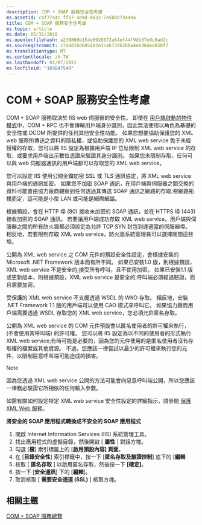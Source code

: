 ```yaml
---
description: COM + SOAP 服務安全性考慮
ms.assetid: c4f7744c-ff57-4d9d-8632-7e5bbb73449a
title: COM + SOAP 服務安全性考慮
ms.topic: article
ms.date: 05/31/2018
ms.openlocfilehash: a238860e154e9928672a64ef44f9db37e9c8ad2c
ms.sourcegitcommit: c7add10d695482e1ceb72d62b8a4ebd84ea050f7
ms.translationtype: MT
ms.contentlocale: zh-TW
ms.lasthandoff: 01/07/2021
ms.locfileid: "103847549"
---
```

# <a name="com-soap-service-security-considerations"></a>COM + SOAP 服務安全性考慮

COM + SOAP 服務取決於 IIS web 伺服器的安全性。 即使在 [用戶端啟動的物件模式](accessing-xml-web-services-in-cao-mode.md)中，COM + RPC 也不會傳輸用戶端身分識別，因此無法使用以角色為基礎的安全性或 DCOM 所提供的任何其他安全性功能。 如果您想要協助保護您的 XML web 服務所傳送之資料的隱私權，或協助保護您的 XML web service 免于未經授權的存取，您可以將 IIS 設定為根據用戶端 IP 位址限制 XML web service 的存取，或要求用戶端出示數位憑證來驗證其身分識別。 如果您未限制存取，任何可以與 web 伺服器通訊的用戶端都可以存取您的 XML web service。

您可以設定 IIS 使用公開金鑰加密 SSL 或 TLS 通訊協定，將 XML web service 與用戶端的通訊加密。 如果您不加密 SOAP 通訊，在用戶端與伺服器之間交換的資料可能會由協力廠商觀察到任何透過其傳送 SOAP 通訊之網路的存取;視網路拓撲而定，這可能是小型 LAN 或可能是網際網路。

根據預設，會在 HTTP 埠 (80) 接收未加密的 SOAP 通訊，並在 HTTPS 埠 (443) 接收加密的 SOAP 通訊。 若要讓用戶端成功存取 XML web service，用戶端與伺服器之間的所有防火牆都必須設定為允許 TCP SYN 封包到達適當的伺服器埠。 相反地，若要限制存取 XML web service，防火牆系統管理員可以選擇關閉這些埠。

公開為 XML web service 之 COM 元件的預設安全性設定，會根據安裝的 Microsoft .NET Framework 版本而有所不同。 如果已安裝1.0 版，則根據預設，XML web service 不是安全的;接受所有呼叫，且不使用加密。 如果已安裝1.1 版或更新版本，則根據預設，XML web service 是安全的;呼叫端必須經過驗證，而且需要加密。

受保護的 XML web service 不支援透過 WSDL 的 WKO 存取。 相反地，安裝 .NET Framework 1.1 版的用戶端可以使用 CAO 模式來呼叫它。 如果協力廠商用戶端需要透過 WSDL 存取您的 XML web service，您必須允許匿名存取。

公開為 XML web service 的 COM 元件預設會以匿名使用者的許可權來執行， (不會使用其呼叫端) 的許可權。 您可以將 IIS 設定為以不同的使用者的形式執行 XML web service;有時可能是必要的，因為您的元件使用的是匿名使用者沒有存取權的檔案或其他資源。 不過，您應該一律嘗試以最少的許可權來執行您的元件，以限制惡意呼叫端可能造成的損害。

> [!Note]  
> 因為您透過 XML web service 公開的方法可能會向惡意呼叫端公開，所以您應該一律務必驗證它所相依的任何輸入參數。

 

如需有關如何設定特定 XML web service 安全性設定的詳細指示，請參閱 [保護 XML Web 服務](securing-xml-web-services.md)。

**將安全的 SOAP 應用程式轉換成不安全的 SOAP 應用程式**

1.  開啟 Internet Information Services (IIS) 系統管理工具。
2.  找出應用程式的虛擬目錄，然後開啟 [ **屬性** ] 對話方塊。
3.  勾選 [**檔**] 索引標籤上的 [**啟用預設內容] 頁面**。
4.  在 [**目錄安全性**] 索引標籤中，按一下 [**匿名存取及驗證控制**] 底下的 [**編輯**
5.  核取 [ **匿名存取** ] 以啟用匿名存取，然後按一下 **[確定]**。
6.  按一下 [**安全通訊**] 下的 [**編輯**]。
7.  取消核取 [ **需要安全通道 (SSL)** ] 核取方塊。

## <a name="related-topics"></a>相關主題

<dl> <dt>

[COM + SOAP 服務總覽](com--soap-service-overview.md)
</dt> </dl>

 

 



